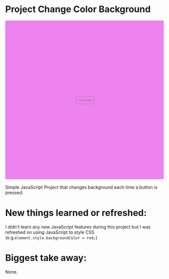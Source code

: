 # Project Change Color Background

![Image showing how Project Change Color Background project looks like](preview/change-backgound-color-project-768x768.png)


Simple JavaScript Project that changes background each time a button is pressed.

# New things learned or refreshed:
I didn't learn any new JavaScript features during this project but I was refreshed on using JavaScript to style CSS (e.g.`element.style.backgroundColor = red;`)

# Biggest take away:
None.